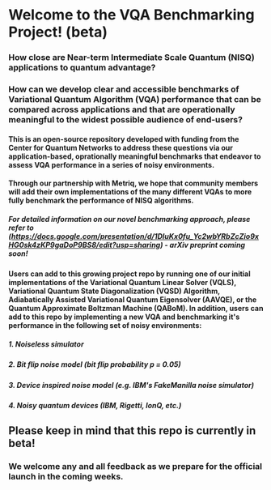 # Welcome to the VQA Benchmarking Project! (beta)

### How close are Near-term Intermediate Scale Quantum (NISQ) applications to quantum advantage? 
### How can we develop clear and accessible benchmarks of Variational Quantum Algorithm (VQA) performance that can be compared across applications and that are operationally meaningful to the widest possible audience of end-users?

#### This is an open-source repository developed with funding from the Center for Quantum Networks to address these questions via our application-based, oprationally meaningful benchmarks that endeavor to assess VQA performance in a series of noisy environments. 
#### Through our partnership with Metriq, we hope that community members will add their own implementations of the many different VQAs to more fully benchmark the performance of NISQ algorithms.

##### For detailed information on our novel benchmarking approach, please refer to (https://docs.google.com/presentation/d/1DIuKx0fu_Yc2wbYRbZcZio9xHG0sk4zKP9gaDoP9BS8/edit?usp=sharing) - arXiv preprint coming soon!

#### Users can add to this growing project repo by running one of our initial implementations of the Variational Quantum Linear Solver (VQLS), Variational Quantum State Diagonalization (VQSD) Algorithm, Adiabatically Assisted Variational Quantum Eigensolver (AAVQE), or the Quantum Approximate Boltzman Machine (QABoM). In addition, users can add to this repo by implementing a new VQA and benchmarking it's performance in the following set of noisy environments:
##### 1. Noiseless simulator
##### 2. Bit flip noise model (bit flip probability p = 0.05)
##### 3. Device inspired noise model (e.g. IBM's FakeManilla noise simulator)
##### 4. Noisy quantum devices (IBM, Rigetti, IonQ, etc.)
    
## Please keep in mind that this repo is currently in beta! 
### We welcome any and all feedback as we prepare for the official launch in the coming weeks.